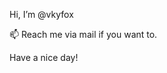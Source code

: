 Hi, I’m @vkyfox

📫 Reach me via mail if you want to.

Have a nice day!

<!---
vkyfox/vkyfox is a ✨ special ✨ repository because its `README.md` (this file) appears on your GitHub profile.
You can click the Preview link to take a look at your changes.
--->
